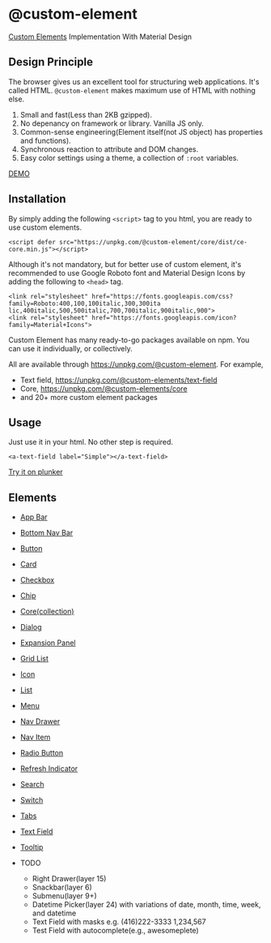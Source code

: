 # @custom-element
[Custom Elements](https://developer.mozilla.org/en-US/docs/Web/Web_Components/Custom_Elements) Implementation With Material Design

## Design Principle

The browser gives us an excellent tool for structuring web applications. It's called HTML. `@custom-element` makes maximum use of HTML with nothing else.

1. Small and fast(Less than 2KB gzipped).
2. No depenancy on framework or library. Vanilla JS only.
3. Common-sense engineering(Element itself(not JS object) has properties and functions).
4. Synchronous reaction to attribute and DOM changes.
5. Easy color settings using a theme, a collection of `:root` variables.
     
[DEMO](https://custom-element.github.io)

## Installation
  
By simply adding the following `<script>` tag to you html, you are ready to use custom elements.

    <script defer src="https://unpkg.com/@custom-element/core/dist/ce-core.min.js"></script>

Although it's not mandatory, but for better use of custom element, it's recommended to use Google Roboto font and Material Design Icons by adding the following to `<head>` tag.

    <link rel="stylesheet" href="https://fonts.googleapis.com/css?family=Roboto:400,100,100italic,300,300ita‌​lic,400italic,500,500italic,700,700italic,900italic,900">
    <link rel="stylesheet" href="https://fonts.googleapis.com/icon?family=Material+Icons">

Custom Element has many  ready-to-go packages available on npm. You can use it individually, or collectively.

All are available through https://unpkg.com/@custom-element. For example,

  * Text field, https://unpkg.com/@custom-elements/text-field
  * Core, https://unpkg.com/@custom-elements/core
  * and 20+ more custom element packages
  
## Usage

Just use it in your html. No other step is required.

    <a-text-field label="Simple"></a-text-field>
    
[Try it on plunker](http://embed.plnkr.co/fPJyo4/)

## Elements

  * [App Bar](https://custom-element.github.io/#app-bar)
  * [Bottom Nav Bar](https://custom-element.github.io/#bottom-nav-bar)
  * [Button](https://custom-element.github.io/#button)
  * [Card](https://custom-element.github.io/#card)
  * [Checkbox](https://custom-element.github.io/#checkbox)
  * [Chip](https://custom-element.github.io/#chip)
  * [Core(collection)](https://custom-element.github.io/#core)
  * [Dialog](https://custom-element.github.io/#dialog)
  * [Expansion Panel](https://custom-element.github.io/#expansion-panel)
  * [Grid List](https://custom-element.github.io/#grid-list)
  * [Icon](https://custom-element.github.io/#icon)
  * [List](https://custom-element.github.io/#list)
  * [Menu](https://custom-element.github.io/#menu)
  * [Nav Drawer](https://custom-element.github.io/#nav-drawer)
  * [Nav Item](https://custom-element.github.io/#nav-item)
  * [Radio Button](https://custom-element.github.io/#radio-button)
  * [Refresh Indicator](https://custom-element.github.io/#refresh-indicator)
  * [Search](https://custom-element.github.io/#search)
  * [Switch](https://custom-element.github.io/#switch)
  * [Tabs](https://custom-element.github.io/#tabs)
  * [Text Field](https://custom-element.github.io/#text-field)
  * [Tooltip](https://custom-element.github.io/#tooltip)
  * TODO

    * Right Drawer(layer 15)
    * Snackbar(layer 6)
    * Submenu(layer 9+)
    * Datetime Picker(layer 24) with variations of date, month, time, week, and datetime
    * Text Field with masks e.g. (416)222-3333 1,234,567
    * Test Field with autocomplete(e.g., awesomeplete)

